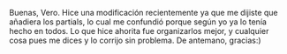 Buenas, Vero. Hice una modificación recientemente ya que me dijiste que añadiera los partials, lo cual me confundió porque según yo ya lo tenía hecho en todos.
Lo que hice ahorita fue organizarlos mejor, y cualquier cosa pues me dices y lo corrijo sin problema. De antemano, gracias:)
